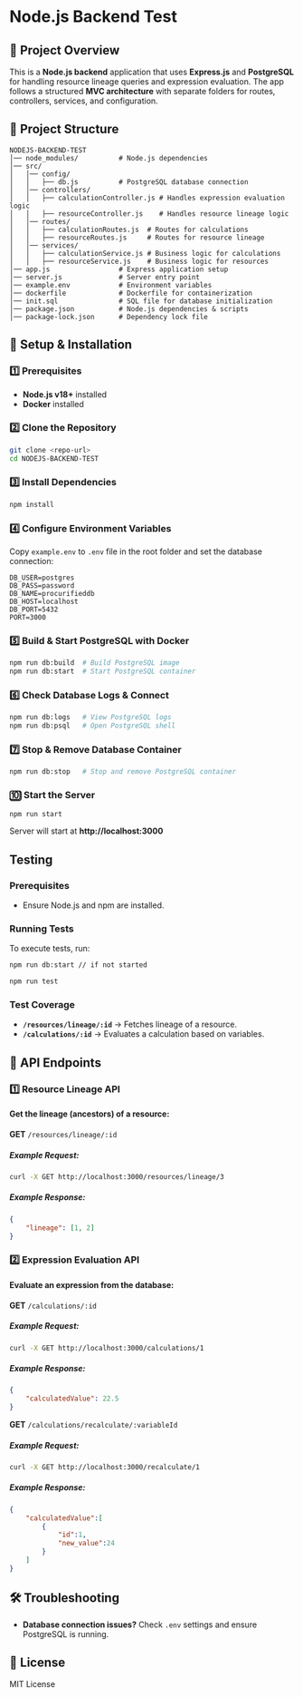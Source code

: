 # Node.js Backend Test

## 📌 Project Overview
This is a **Node.js backend** application that uses **Express.js** and **PostgreSQL** for handling resource lineage queries and expression evaluation. The app follows a structured **MVC architecture** with separate folders for routes, controllers, services, and configuration.

## 📁 Project Structure
```
NODEJS-BACKEND-TEST
│── node_modules/          # Node.js dependencies
│── src/
│   │── config/
│   │   ├── db.js          # PostgreSQL database connection
│   │── controllers/
│   │   ├── calculationController.js # Handles expression evaluation logic
│   │   ├── resourceController.js    # Handles resource lineage logic
│   │── routes/
│   │   ├── calculationRoutes.js  # Routes for calculations
│   │   ├── resourceRoutes.js     # Routes for resource lineage
│   │── services/
│   │   ├── calculationService.js # Business logic for calculations
│   │   ├── resourceService.js    # Business logic for resources
│── app.js                 # Express application setup
│── server.js              # Server entry point
│── example.env            # Environment variables
│── dockerfile             # Dockerfile for containerization
│── init.sql               # SQL file for database initialization
│── package.json           # Node.js dependencies & scripts
│── package-lock.json      # Dependency lock file
```

## 🚀 Setup & Installation

### **1️⃣ Prerequisites**
- **Node.js v18+** installed
- **Docker** installed

### **2️⃣ Clone the Repository**
```sh
git clone <repo-url>
cd NODEJS-BACKEND-TEST
```

### **3️⃣ Install Dependencies**
```sh
npm install
```

### **4️⃣ Configure Environment Variables**
Copy `example.env` to `.env` file in the root folder and set the database connection:
```env
DB_USER=postgres
DB_PASS=password
DB_NAME=procurifieddb
DB_HOST=localhost
DB_PORT=5432
PORT=3000
```

### **5️⃣ Build & Start PostgreSQL with Docker**
```sh
npm run db:build  # Build PostgreSQL image
npm run db:start  # Start PostgreSQL container
```

### **6️⃣ Check Database Logs & Connect**
```sh
npm run db:logs   # View PostgreSQL logs
npm run db:psql   # Open PostgreSQL shell
```

### **7️⃣ Stop & Remove Database Container**
```sh
npm run db:stop   # Stop and remove PostgreSQL container
```

### **🔟 Start the Server**
```sh
npm run start
```
Server will start at **http://localhost:3000**

## Testing

### Prerequisites
- Ensure Node.js and npm are installed.

### Running Tests
To execute tests, run:
```sh
npm run db:start // if not started

npm run test
```

### Test Coverage
- **`/resources/lineage/:id`** → Fetches lineage of a resource.
- **`/calculations/:id`** → Evaluates a calculation based on variables.

## 📡 API Endpoints

### **1️⃣ Resource Lineage API**
#### Get the lineage (ancestors) of a resource:
**GET** `/resources/lineage/:id`
##### Example Request:
```sh
curl -X GET http://localhost:3000/resources/lineage/3
```
##### Example Response:
```json
{
    "lineage": [1, 2]
}
```

### **2️⃣ Expression Evaluation API**
#### Evaluate an expression from the database:
**GET** `/calculations/:id`
##### Example Request:
```sh
curl -X GET http://localhost:3000/calculations/1
```
##### Example Response:
```json
{
    "calculatedValue": 22.5
}
```

**GET** `/calculations/recalculate/:variableId`
##### Example Request:
```sh
curl -X GET http://localhost:3000/recalculate/1
```
##### Example Response:
```json
{
    "calculatedValue":[
        {
            "id":1,
            "new_value":24
        }
    ]
}
```

## 🛠 Troubleshooting
- **Database connection issues?** Check `.env` settings and ensure PostgreSQL is running.

## 📜 License
MIT License

